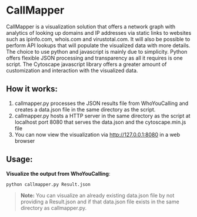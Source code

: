 # CallMapper
CallMapper is a visualization solution that offers a network graph with analytics of looking up domains and IP addresses via static links to websites such as ipinfo.com, whois.com and virustotal.com. It will also be possible to perform API lookups that will populate the visualized data with more details. The choice to use python and javascript is mainly due to simplicity. Python offers flexible JSON processing and transparency as all it requires is one script. The Cytoscape javascript library offers a greater amount of customization and interaction with the visualized data. 

## How it works:
1. callmapper.py processes the JSON results file from WhoYouCalling and creates a data.json file in the same directory as the script.
2. callmapper.py hosts a HTTP server in the same directory as the script at localhost port 8080 that serves the data.json and the cytoscape.min.js file
3. You can now view the visualization via http://127.0.0.1:8080 in a web browser

## Usage:

**Visualize the output from WhoYouCalling**:
```
python callmapper.py Result.json
```
> **Note:** You can visualize an already existing data.json file by not providing a Result.json and if that data.json file exists in the same directory as callmapper.py.
